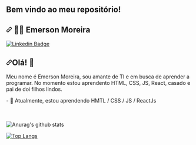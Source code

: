 ## Bem vindo ao meu repositório!

<article class="markdown-body entry-content container-lg f5" itemprop="text">
  <h1><a id="user-content-man_technologist-lucas-bittencourt" class="anchor" aria-hidden="true"
      href="#man_technologist-lucas-bittencourt"><svg class="octicon octicon-link" viewBox="0 0 16 16" version="1.1"
        width="16" height="16" aria-hidden="true">
        <path fill-rule="evenodd"
          d="M7.775 3.275a.75.75 0 001.06 1.06l1.25-1.25a2 2 0 112.83 2.83l-2.5 2.5a2 2 0 01-2.83 0 .75.75 0 00-1.06 1.06 3.5 3.5 0 004.95 0l2.5-2.5a3.5 3.5 0 00-4.95-4.95l-1.25 1.25zm-4.69 9.64a2 2 0 010-2.83l2.5-2.5a2 2 0 012.83 0 .75.75 0 001.06-1.06 3.5 3.5 0 00-4.95 0l-2.5 2.5a3.5 3.5 0 004.95 4.95l1.25-1.25a.75.75 0 00-1.06-1.06l-1.25 1.25a2 2 0 01-2.83 0z">
        </path>
      </svg></a>
    <g-emoji class="g-emoji" alias="man_technologist"
      fallback-src="https://github.githubassets.com/images/icons/emoji/unicode/1f468-1f4bb.png">👨&zwj;💻</g-emoji>
    Emerson Moreira
  </h1>
  <p>
    <a href="https://www.linkedin.com/in/emerson-moreira/" rel="nofollow"><img
        src="https://camo.githubusercontent.com/690733eed2d666fbb6b80a8534e5eda24197f5e0/68747470733a2f2f696d672e736869656c64732e696f2f62616467652f2d4c696e6b6564496e2d626c75653f7374796c653d666c61742d737175617265266c6f676f3d4c696e6b6564696e266c6f676f436f6c6f723d7768697465266c696e6b3d68747470733a2f2f7777772e6c696e6b6564696e2e636f6d2f696e2f6c756361732d62697474656e636f7572742f"
        alt="Linkedin Badge"
        data-canonical-src="https://img.shields.io/badge/-LinkedIn-blue?style=flat-square&amp;logo=Linkedin&amp;logoColor=white&amp;link=https://https://www.linkedin.com/in/emerson-moreira//"
        style="max-width:100%;"></a>
    </p>
  <h2><a id="user-content-olá-" class="anchor" aria-hidden="true" href="#olá-"><svg class="octicon octicon-link"
        viewBox="0 0 16 16" version="1.1" width="16" height="16" aria-hidden="true">
        <path fill-rule="evenodd"
          d="M7.775 3.275a.75.75 0 001.06 1.06l1.25-1.25a2 2 0 112.83 2.83l-2.5 2.5a2 2 0 01-2.83 0 .75.75 0 00-1.06 1.06 3.5 3.5 0 004.95 0l2.5-2.5a3.5 3.5 0 00-4.95-4.95l-1.25 1.25zm-4.69 9.64a2 2 0 010-2.83l2.5-2.5a2 2 0 012.83 0 .75.75 0 001.06-1.06 3.5 3.5 0 00-4.95 0l-2.5 2.5a3.5 3.5 0 004.95 4.95l1.25-1.25a.75.75 0 00-1.06-1.06l-1.25 1.25a2 2 0 01-2.83 0z">
        </path>
      </svg></a>Olá! <g-emoji class="g-emoji" alias="wave"
      fallback-src="https://github.githubassets.com/images/icons/emoji/unicode/1f44b.png">👋</g-emoji>
  </h2>
  <p>Meu nome é Emerson Moreira, sou amante de TI e em busca de aprender a programar. No momento estou aprendento HTML, CSS, JS, React, casado e pai de doi filhos lindos.</p>
  - 🌱 Atualmente, estou aprendendo HMTL / CSS / JS / ReactJs
  </article><br/><br/>
  
 ![Anurag's github stats](https://github-readme-stats.vercel.app/api?username=eemr3&show_icons=true&theme=dracula)
 
 [![Top Langs](https://github-readme-stats.vercel.app/api/top-langs/?username=eemr3&hide=javascript,html)](https://github.com/anuraghazra/github-readme-stats)
